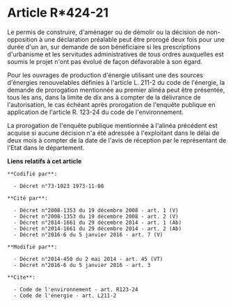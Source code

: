 # Article R*424-21

Le permis de construire, d'aménager ou de démolir ou la décision de non-opposition à une déclaration préalable peut être
prorogé  deux fois pour une durée d'un an, sur demande de son bénéficiaire si les prescriptions d'urbanisme et les servitudes
administratives de tous ordres auxquelles est soumis le projet n'ont pas évolué de façon défavorable à son égard. 

Pour les ouvrages de production d'énergie utilisant une des sources d'énergies renouvelables définies à l'article L. 211-2 du
code de l'énergie,  la demande de prorogation mentionnée au premier alinéa peut être présentée, tous les ans, dans la limite
de dix ans à compter de la délivrance de l'autorisation, le cas échéant après prorogation de l'enquête publique en
application de l'article R. 123-24 du code de l'environnement. 

La prorogation de l'enquête publique mentionnée à l'alinéa précédent est acquise si aucune décision n'a été adressée à
l'exploitant dans le délai de deux mois à compter de la date de l'avis de réception par le représentant de l'Etat dans le
département.

**Liens relatifs à cet article**

	**Codifié par**:

	  - Décret n°73-1023 1973-11-08

	**Cité par**:

	  - Décret n°2008-1353 du 19 décembre 2008 - art. 1 (V)
	  - Décret n°2008-1353 du 19 décembre 2008 - art. 2 (V)
	  - Décret n°2014-1661 du 29 décembre 2014 - art. 1 (Ab)
	  - Décret n°2014-1661 du 29 décembre 2014 - art. 2 (Ab)
	  - Décret n°2016-6 du 5 janvier 2016 - art. 7 (V)

	**Modifié par**:

	  - Décret n°2014-450 du 2 mai 2014 - art. 45 (VT)
	  - Décret n°2016-6 du 5 janvier 2016 - art. 3

	**Cite**:

	  - Code de l'environnement - art. R123-24
	  - Code de l'énergie - art. L211-2
